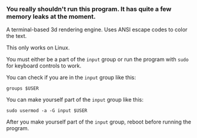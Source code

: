 ### You really shouldn't run this program. It has quite a few memory leaks at the moment.

A terminal-based 3d rendering engine. Uses ANSI escape codes to color the text.

This only works on Linux.

You must either be a part of the `input` group or run the program with `sudo` for keyboard controls to work.

You can check if you are in the `input` group like this:

`groups $USER`

You can make yourself part of the `input` group like this:

`sudo usermod -a -G input $USER`

After you make yourself part of the `input` group, reboot before running the program.
